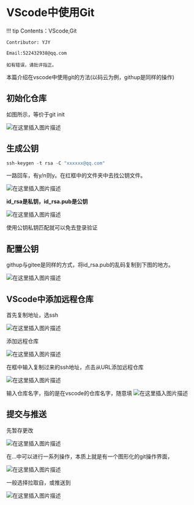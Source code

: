 # VScode中使用Git

!!! tip
    Contents：VScode,Git

    Contributor: YJY

    Email:522432938@qq.com

    如有错误，请批评指正。

本篇介绍在vscode中使用git的方法(以码云为例，githup是同样的操作)

## 初始化仓库

如图所示，等价于git init

![在这里插入图片描述](https://img-blog.csdnimg.cn/02c975fb229d43ba9d5496ca38e2f250.png?x-oss-process=image/watermark,type_d3F5LXplbmhlaQ,shadow_50,text_Q1NETiBAamFrZTQ4NA==,size_11,color_FFFFFF,t_70,g_se,x_16)

## 生成公钥

```powershell
ssh-keygen -t rsa -C "xxxxxx@qq.com"
```

一路回车，有y/n则y。在红框中的文件夹中去找公钥文件。

![在这里插入图片描述](https://img-blog.csdnimg.cn/f970f5adca28474f9292bec5ef0a377b.png)

**id_rsa是私钥，id_rsa.pub是公钥**

![在这里插入图片描述](https://img-blog.csdnimg.cn/6df63877a7584b01b129eb5d8c3d86aa.png)

使用公钥私钥匹配就可以免去登录验证

## 配置公钥

githup与gitee是同样的方式，将id_rsa.pub的乱码复制到下图的地方。

![在这里插入图片描述](https://img-blog.csdnimg.cn/fa0867d301ee415fa4713a2196e22373.png?x-oss-process=image/watermark,type_d3F5LXplbmhlaQ,shadow_50,text_Q1NETiBAamFrZTQ4NA==,size_20,color_FFFFFF,t_70,g_se,x_16)

## VScode中添加远程仓库

首先复制地址，选ssh

![在这里插入图片描述](https://img-blog.csdnimg.cn/e879311fa58e44a8b4873d88bcc487ed.png)

添加远程仓库

![在这里插入图片描述](https://img-blog.csdnimg.cn/8fb6995cd9774423a2c2a1c87bc826ee.png?x-oss-process=image/watermark,type_d3F5LXplbmhlaQ,shadow_50,text_Q1NETiBAamFrZTQ4NA==,size_20,color_FFFFFF,t_70,g_se,x_16)

在框中输入复制过来的ssh地址，点击从URL添加远程仓库

![在这里插入图片描述](https://img-blog.csdnimg.cn/c7376bf75bcf40bdbcd705aafd0d9993.png)

输入仓库名字，指的是在vscode的仓库名字，随意填
![在这里插入图片描述](https://img-blog.csdnimg.cn/f645de8f06614fafa75c0528bca0cdfe.png)

## 提交与推送

先暂存更改

![在这里插入图片描述](https://img-blog.csdnimg.cn/139ddf3f7ef24059affae9f673a5cf02.png)

在...中可以进行一系列操作，本质上就是有一个图形化的git操作界面，

![在这里插入图片描述](https://img-blog.csdnimg.cn/18ab8c5ec0dd4a898a1dac91be564da5.png?x-oss-process=image/watermark,type_d3F5LXplbmhlaQ,shadow_50,text_Q1NETiBAamFrZTQ4NA==,size_20,color_FFFFFF,t_70,g_se,x_16)

一般选择拉取自，或推送到

![在这里插入图片描述](https://img-blog.csdnimg.cn/62b0e3debec0446aba41e43444ab3836.png)
